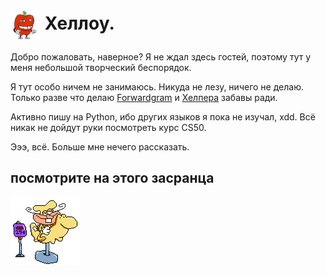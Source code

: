 # <img width="48" height="48" align="center" src='resources/pepperman_things.gif'> Хеллоу.
Добро пожаловать, наверное? Я не ждал здесь гостей, поэтому тут у меня небольшой творческий беспорядок.

Я тут особо ничем не занимаюсь. Никуда не лезу, ничего не делаю. Только разве что делаю [Forwardgram](https://github.com/cheat-r/forwardgram_discord) и [Хелпера](https://github.com/cheat-r/helperbot) забавы ради.

Активно пишу на Python, ибо других языков я пока не изучал, xdd. Всё никак не дойдут руки посмотреть курс CS50.

Эээ, всё. Больше мне нечего рассказать.
## посмотрите на этого засранца
<img src='resources/speed.gif'>
